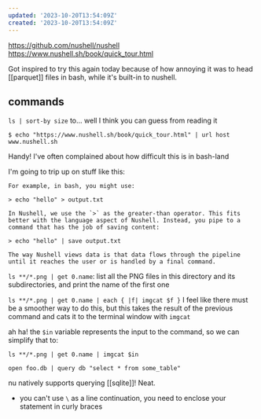```yaml
---
updated: '2023-10-20T13:54:09Z'
created: '2023-10-20T13:54:09Z'
---
```

https://github.com/nushell/nushell
https://www.nushell.sh/book/quick_tour.html

Got inspired to try this again today because of how annoying it was to head [[parquet]] files in bash, while it's built-in to nushell.

## commands

`ls | sort-by size` to... well I think you can guess from reading it

```
$ echo "https://www.nushell.sh/book/quick_tour.html" | url host
www.nushell.sh
```

Handy! I've often complained about how difficult this is in bash-land

I'm going to trip up on stuff like this:

```
For example, in bash, you might use:

> echo "hello" > output.txt

In Nushell, we use the `>` as the greater-than operator. This fits better with the language aspect of Nushell. Instead, you pipe to a command that has the job of saving content:

> echo "hello" | save output.txt

The way Nushell views data is that data flows through the pipeline until it reaches the user or is handled by a final command.
```

`ls **/*.png | get 0.name`:  list all the PNG files in this directory and its subdirectories, and print the name of the first one

`ls **/*.png | get 0.name | each { |f| imgcat $f }` I feel like there must be a smoother way to do this, but this takes the result of the previous command and cats it to the terminal window with `imgcat`

ah ha! the `$in` variable represents the input to the command, so we can simplify that to:

`ls **/*.png | get 0.name | imgcat $in`

```
open foo.db | query db "select * from some_table"
```

nu natively supports querying [[sqlite]]! Neat.

- you can't use `\` as a line continuation, you need to enclose your statement in curly braces